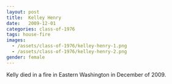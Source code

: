 ```yaml
---
layout: post
title:  Kelley Henry
date:   2009-12-01
categories: class-of-1976
tags: house-fire
images:
  - /assets/class-of-1976/kelley-henry-1.png
  - /assets/class-of-1976/kelley-henry-2.png
gender: female
---
```

Kelly died in a fire in Eastern Washington in December of 2009. 
